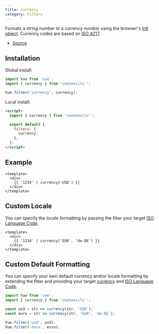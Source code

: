 ```yaml
---
title: currency
category: Filters
---
```


Formats a string number to a currency number using the browser's [Intl object](https://developer.mozilla.org/en-US/docs/Web/JavaScript/Reference/Global_Objects/Intl). Currency codes are based on [ISO 4217](https://en.wikipedia.org/wiki/ISO_4217).

- [Source](https://github.com/AustinGil/vuetensils/blob/master/src/filters/index.js)

## Installation

Global install:

```js
import Vue from 'vue';
import { currency } from 'vuetensils'';

Vue.filter('currency', currency);
```

Local install:

```html
<script>
  import { currency } from 'vuetensils'';

  export default {
    filters: {
      currency,
    },
  };
</script>
```

## Example

```vue live
<template>
  <div>
    {{ '1234' | currency('USD') }}
  </div>
</template>
```

## Custom Locale

You can specify the locale formatting by passing the filter your target [ISO Language Code](http://www.lingoes.net/en/translator/langcode.htm).

```vue live
<template>
  <div>
    {{ '1234' | currency('EUR', 'de-DE') }}
  </div>
</template>
```

## Custom Default Formatting

You can specify your own default currency and/or locale formatting by extending the filter and providing your target [currency](https://en.wikipedia.org/wiki/ISO_4217) and [ISO Language Code](http://www.lingoes.net/en/translator/langcode.htm).

```js
import Vue from 'vue';
import { currency } from 'vuetensils'';

const usd = str => currency(str, 'USD');
const euro = str => currency(str, 'EUR', 'de-DE');

Vue.filter('usd', usd);
Vue.filter('euro', euro);
```
